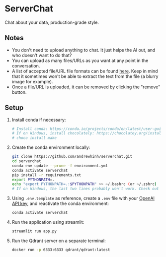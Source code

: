 # ServerChat

Chat about your data, production-grade style.

## Notes

- You don't need to upload anything to chat. It just helps the AI out, and who doesn't want to do that?
- You can upload as many files/URLs as you want at any point in the conversation.
- A list of accepted file/URL file formats can be found [here](https://textract.readthedocs.io/en/stable/#currently-supporting). Keep in mind that it sometimes won't be able to extract the text from the file (a blurry image for example).
- Once a file/URL is uploaded, it can be removed by clicking the "remove" button.

## Setup

1. Install conda if necessary:

    ```bash
    # Install conda: https://conda.io/projects/conda/en/latest/user-guide/install/index.html#regular-installation
    # If on Windows, install chocolately: https://chocolatey.org/install. Then, run:
    # choco install make
    ```

2. Create the conda environment locally:

    ```bash
    git clone https://github.com/andrewhinh/serverchat.git
    cd serverchat
    conda env update --prune -f environment.yml
    conda activate serverchat
    pip install -r requirements.txt
    export PYTHONPATH=.
    echo "export PYTHONPATH=.:$PYTHONPATH" >> ~/.bashrc (or ~/.zshrc)
    # If on Windows, the last two lines probably won't work. Check out this guide for more info: https://datatofish.com/add-python-to-windows-path/
    ```

3. Using `.env.template` as reference, create a `.env` file with your [OpenAI API key](https://beta.openai.com/account/api-keys), and reactivate the conda environment:

    ```bash
    conda activate serverchat
    ```

4. Run the application using streamlit:

   ```bash
   streamlit run app.py
   ```

5. Run the Qdrant server on a separate terminal:

   ```bash
   docker run -p 6333:6333 qdrant/qdrant:latest
   ```
